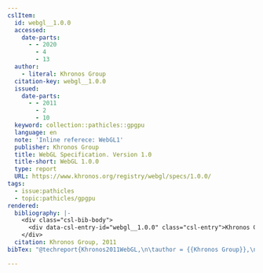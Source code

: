 ```yaml
---
cslItem:
  id: webgl__1.0.0
  accessed:
    date-parts:
      - - 2020
        - 4
        - 13
  author:
    - literal: Khronos Group
  citation-key: webgl__1.0.0
  issued:
    date-parts:
      - - 2011
        - 2
        - 10
  keyword: collection::pathicles::gpgpu
  language: en
  note: 'Inline referece: WebGL1'
  publisher: Khronos Group
  title: WebGL Specification. Version 1.0
  title-short: WebGL 1.0.0
  type: report
  URL: https://www.khronos.org/registry/webgl/specs/1.0.0/
tags:
  - issue:pathicles
  - topic:pathicles/gpgpu
rendered:
  bibliography: |-
    <div class="csl-bib-body">
      <div data-csl-entry-id="webgl__1.0.0" class="csl-entry">Khronos Group 2011 <i>WebGL Specification. Version 1.0</i>. Khronos Group. Available at: <a href='https://www.khronos.org/registry/webgl/specs/1.0.0/'>https://www.khronos.org/registry/webgl/specs/1.0.0/</a> (Accessed: April 13, 2020).</div>
    </div>
  citation: Khronos Group, 2011
bibTex: "@techreport{Khronos2011WebGL,\n\tauthor = {{Khronos Group}},\n\tyear = {2011},\n\tmonth = {feb 10},\n\tnote = {Inline referece: WebGL1},\n\tinstitution = {Khronos Group},\n\ttitle = {WebGL {Specification}. {Version} 1.0},\n}\n\n"

---
```

